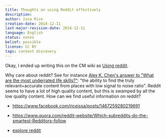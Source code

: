 ```yaml
---
title: Thoughts on using Reddit effectively
description: 
author: Issa Rice
creation-date: 2014-12-11
last-major-revision-date: 2014-12-11
language: English
status: notes
belief: possible
license: CC BY
tags: content discovery
---
```


Okay, I ended up writing this on the CM wiki as [Using reddit](http://info.cognitomentoring.org/wiki/Using_reddit).

Why care about reddit?
See for instance [Alex K. Chen's answer to "What are the most underrated life skills?"](https://www.quora.com/What-are-the-most-underrated-life-skills/answer/Alex-K-Chen): "the ability to find the truly relevant\+accurate content from places with low signal to noise ratio".
Reddit seems to have a lot of high quality content, but this is swamped by all the low quality content.
How can we find useful information on reddit?

- <https://www.facebook.com/riceissa/posts/1467259280219691>

- <https://www.quora.com/reddit-website/Which-subreddits-do-the-smartest-Redditors-follow>

- [explore reddit](http://paulrosenzweig.com/explore-reddit/)
